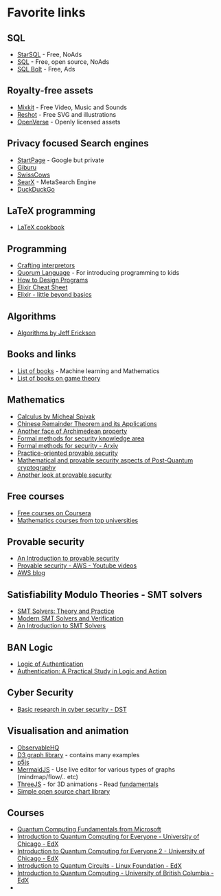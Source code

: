 # Favorite links

## SQL
- [StarSQL](https://selectstarsql.com/) - Free, NoAds
- [SQL](https://www.sqlteaching.com/) - Free, open source, NoAds
- [SQL Bolt](https://sqlbolt.com/) - Free, Ads


## Royalty-free assets
- [Mixkit](https://mixkit.co/) - Free Video, Music and Sounds
- [Reshot](https://www.reshot.com/) - Free SVG and illustrations
- [OpenVerse](https://openverse.org/) - Openly licensed assets

## Privacy focused Search engines 
- [StartPage](https://www.startpage.com/) - Google but private
- [Giburu](https://gibiru.com/)
- [SwissCows](https://swisscows.com/en)
- [SearX](https://searx.thegpm.org/) - MetaSearch Engine
- [DuckDuckGo](https://duckduckgo.com/)

## LaTeX programming
- [LaTeX cookbook](https://latex-cookbook.net/) 


## Programming
- [Crafting interpretors](https://craftinginterpreters.com/scanning.html)
- [Quorum Language](https://quorumlanguage.com/learn.html) - For introducing programming to kids
- [How to Design Programs](https://htdp.org/2022-8-7/Book/index.html)
- [Elixir Cheat Sheet](https://media.pragprog.com/titles/elixir/ElixirCheat.pdf)
- [Elixir - little beyond basics](https://www.openmymind.net/Elixir-A-Little-Beyond-The-Basics/)

## Algorithms
- [Algorithms by Jeff Erickson](https://jeffe.cs.illinois.edu/teaching/algorithms/)

## Books and links
- [List of books](https://franknielsen.github.io/Books/CuratedBookLists.html) - Machine learning and Mathematics
- [List of books on game theory](https://shaneduggan.com/best-books-about-game-theory)


## Mathematics
- [Calculus by Micheal Spivak](https://theswissbay.ch/pdf/Gentoomen%20Library/Maths/Calculus/Michael%20Spivak%20-%20Calculus.pdf)
- [Chinese Remainder Theorem and its Applications](https://scholarworks.lib.csusb.edu/cgi/viewcontent.cgi?article=4457&context=etd-project)
- [Another face of Archimedean property](https://www.jstor.org/stable/10.4169/college.math.j.46.2.139)
- [Formal methods for security knowledge area](https://www.cybok.org/media/downloads/Formal_Methods_for_Security_v1.0.0.pdf)
- [Formal methods for security - Arxiv](https://arxiv.org/pdf/1608.00678.pdf)
- [Practice-oriented provable security](https://web.cs.ucdavis.edu/~rogaway/papers/cc.pdf)
- [Mathematical and provable security aspects of Post-Quantum cryptography](https://www.esat.kuleuven.be/cosic/publications/thesis-310.pdf)
- [Another look at provable security](https://www.math.uwaterloo.ca/~ajmeneze/anotherlook/)

## Free courses
- [Free courses on Coursera](https://www.freecodecamp.org/news/coursera-free-online-courses-6d84cdb30da/)
- [Mathematics courses from top universities](https://www.freecodecamp.org/news/math-online-courses-from-worlds-top-universities/)

## Provable security
- [An Introduction to provable security](https://www.di.ens.fr/~mabdalla/coursedocs/provablesecurity.pdf)
- [Provable security - AWS - Youtube videos](https://www.youtube.com/watch?v=6DX7p-OirGU&list=PL_EDAAla3DXVNcf3bNAzLsr6W3NMjZZp8&ab_channel=AWSEvents)
- [AWS blog](https://www.amazon.science/blog/a-billion-smt-queries-a-day)

## Satisfiability Modulo Theories - SMT solvers
- [SMT Solvers: Theory and Practice](https://resources.mpi-inf.mpg.de/departments/rg1/conferences/vtsa08/slides/barret2_smt.pdf)
- [Modern	SMT	Solvers	and	Verification](https://www.iitg.ac.in/pbhaduri/GIAN-CPS/Doc/Tut-1.pdf)
- [An Introduction to SMT Solvers](https://www.open-do.org/wp-content/uploads/2010/06/SMT_provers.pdf)

## BAN Logic
- [Logic of Authentication](https://dl.acm.org/doi/pdf/10.1145/77648.77649)
- [Authentication: A Practical Study in Logic and Action](https://www.cl.cam.ac.uk/techreports/UCAM-CL-TR-138.pdf)

## Cyber Security
- [Basic research in cyber security - DST](https://dst.gov.in/basic-research-cyber-security)

## Visualisation and animation 
- [ObservableHQ](https://observablehq.com/)
- [D3 graph library](https://d3-graph-gallery.com/index.html) - contains many examples
- [p5js](https://p5js.org/)
- [MermaidJS](https://mermaid.js.org/) - Use live editor for various types of graphs (mindmap/flow/.. etc)
- [ThreeJS](https://threejs.org/) - for 3D animations - Read [fundamentals](https://threejs.org/manual/#en/fundamentals)
- [Simple open source chart library](https://www.chartjs.org/)

## Courses
- [Quantum Computing Fundamentals from Microsoft](https://learn.microsoft.com/en-us/training/paths/quantum-computing-fundamentals/)
- [Introduction to Quantum Computing for Everyone - University of Chicago - EdX](https://www.edx.org/course/quantum-computing/)
- [Introduction to Quantum Computing for Everyone 2 - University of Chicago - EdX](https://www.edx.org/course/introduction-to-quantum-computing-for-everyone-2/)
- [Introduction to Quantum Circuits - Linux Foundation - EdX](https://www.edx.org/course/introduction-to-quantum-circuits/)
- [Introduction to Quantum Computing - University of British Columbia - EdX](https://www.edx.org/course/intro-to-quantum-computing/)
- 



